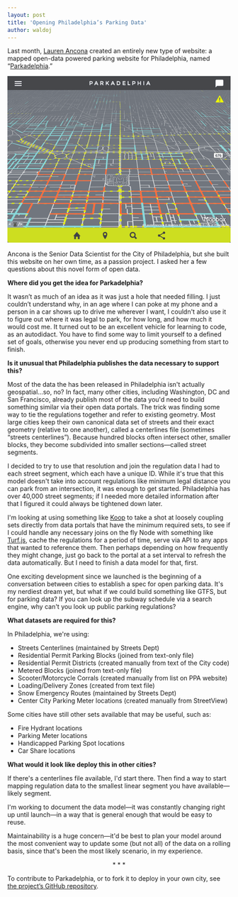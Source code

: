 ```yaml
---
layout: post
title: 'Opening Philadelphia’s Parking Data'
author: waldoj
---
```


Last month, [Lauren Ancona](https://laurenancona.com/) created an entirely new type of website: a mapped open-data powered parking website for Philadelphia, named “[Parkadelphia](https://parkadelphia.com/).”

![Parkadelphia screenshot](/img/parkadelphia.png)

Ancona is the Senior Data Scientist for the City of Philadelphia, but she built this website on her own time, as a passion project. I asked her a few questions about this novel form of open data.

**Where did you get the idea for Parkadelphia?**

It wasn’t as much of an idea as it was just a hole that needed filling. I just couldn’t understand why, in an age where I can poke at my phone and a person in a car shows up to drive me wherever I want, I couldn't also use it to figure out where it was legal to park, for how long, and how much it would cost me. It turned out to be an excellent vehicle for learning to code, as an autodidact. You have to find some way to limit yourself to a defined set of goals, otherwise you never end up producing something from start to finish.

**Is it unusual that Philadelphia publishes the data necessary to support this?**

Most of the data the has been released in Philadelphia isn't actually geospatial...so, no? In fact, many other cities, including Washington, DC and San Francisco, already publish most of the data you'd need to build something similar via their open data portals. The trick was finding some way to tie the regulations together and refer to existing geometry. Most large cities keep their own canonical data set of streets and their exact geometry (relative to one another), called a centerlines file (sometimes “streets centerlines”). Because hundred blocks often intersect other, smaller blocks, they become subdivided into smaller sections—called street segments. 

I decided to try to use that resolution and join the regulation data I had to each street segment, which each have a unique ID. While it's true that this model doesn't take into account regulations like minimum legal distance you can park from an intersection, it was enough to get started. Philadelphia has over 40,000 street segments; if I needed more detailed information after that I figured it could always be tightened down later.

I'm looking at using something like [Koop](https://github.com/koopjs) to take a shot at loosely coupling sets directly from data portals that have the minimum required sets, to see if I could handle any necessary joins on the fly Node with something like [Turf.js](https://github.com/Turfjs/turf), cache the regulations for a period of time, serve via API to any apps that wanted to reference them. Then perhaps depending on how frequently they might change, just go back to the portal at a set interval to refresh the data automatically. But I need to finish a data model for that, first.

One exciting development since we launched is the beginning of a conversation between cities to establish a spec for open parking data. It's my nerdiest dream yet, but what if we could build something like GTFS, but for parking data? If you can look up the subway schedule via a search engine, why can't you look up public parking regulations?

**What datasets are required for this?**

In Philadelphia, we're using:

* Streets Centerlines (maintained by Streets Dept)
* Residential Permit Parking Blocks (joined from text-only file)
* Residential Permit Districts (created manually from text of the City code)
* Metered Blocks (joined from text-only file)
* Scooter/Motorcycle Corrals (created manually from list on PPA website)
* Loading/Delivery Zones (created from text file)
* Snow Emergency Routes (maintained by Streets Dept)
* Center City Parking Meter locations (created manually from StreetView)

Some cities have still other sets available that may be useful, such as:

* Fire Hydrant locations
* Parking Meter locations
* Handicapped Parking Spot locations
* Car Share locations

**What would it look like deploy this in other cities?**

If there's a centerlines file available, I'd start there. Then find a way to start mapping regulation data to the smallest linear segment you have available—likely segment.

I'm working to document the data model—it was constantly changing right up until launch—in a way that is general enough that would be easy to reuse. 

Maintainability is a huge concern—it'd be best to plan your model around the most convenient way to update some (but not all) of the data on a rolling basis, since that's been the most likely scenario, in my experience.

<center>* * *</center>

To contribute to Parkadelphia, or to fork it to deploy in your own city, see [the project’s GitHub repository](https://github.com/laurenancona/parkadelphia).
